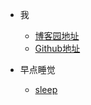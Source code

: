 <!-- _navbar.md -->

* 我
  * [博客园地址](https://www.cnblogs.com/passive/)
  * [Github地址](https://github.com/fishingDD)
  
  
* 早点睡觉
  * [sleep](https://www.sleep.com/)
